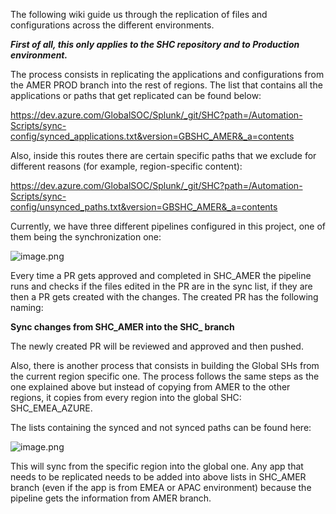 The following wiki guide us through the replication of files and configurations across the different environments. 

**_First of all, this only applies to the SHC repository and to Production environment._**

The process consists in replicating the applications and configurations from the AMER PROD branch into the rest of regions. The list that contains all the applications or paths that get replicated can be found below:

https://dev.azure.com/GlobalSOC/Splunk/_git/SHC?path=/Automation-Scripts/sync-config/synced_applications.txt&version=GBSHC_AMER&_a=contents

Also, inside this routes there are certain specific paths that we exclude for different reasons (for example, region-specific content):

https://dev.azure.com/GlobalSOC/Splunk/_git/SHC?path=/Automation-Scripts/sync-config/unsynced_paths.txt&version=GBSHC_AMER&_a=contents

Currently, we have three different pipelines configured in this project, one of them being the synchronization one:

![image.png](/.attachments/image-9dc8e60c-a419-43cf-8f13-e204351182b7.png)

Every time a PR gets approved and completed in SHC_AMER the pipeline runs and checks if the files edited in the PR are in the sync list, if they are then a PR gets created with the changes. The created PR has the following naming:

**Sync changes from SHC_AMER into the SHC_<REGION> branch**

The newly created PR will be reviewed and approved and then pushed.

Also, there is another process that consists in building the Global SHs from the current region specific one. The process follows the same steps as the one explained above but instead of copying from AMER to the other regions, it copies from every region into the global SHC: SHC_EMEA_AZURE. 

The lists containing the synced and not synced paths can be found here:

![image.png](/.attachments/image-d3efee9d-5c13-4715-861f-07251f5d4519.png)

This will sync from the specific region into the global one. Any app that needs to be replicated needs to be added into above lists in SHC_AMER branch (even if the app is from EMEA or APAC environment) because the pipeline gets the information from AMER branch.